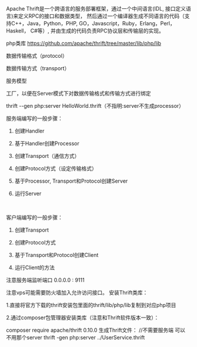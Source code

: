 Apache Thrift是一个跨语言的服务部署框架，通过一个中间语言(IDL, 接口定义语言)来定义RPC的接口和数据类型，
然后通过一个编译器生成不同语言的代码（支持C++，Java，Python，PHP, GO，Javascript，Ruby，Erlang，Perl， Haskell， C#等）,
并由生成的代码负责RPC协议层和传输层的实现。

php类库 https://github.com/apache/thrift/tree/master/lib/php/lib
 


数据传输格式（protocol）



数据传输方式（transport）


服务模型

工厂，以便在Server模式下对数据传输格式和传输方式进行绑定



thrift --gen php:server HelloWorld.thrift（不指明:server不生成processor）




服务端编写的一般步骤：

1. 创建Handler

2. 基于Handler创建Processor

3. 创建Transport（通信方式）

4. 创建Protocol方式（设定传输格式）

5. 基于Processor, Transport和Protocol创建Server

6. 运行Server


 

客户端编写的一般步骤：

1. 创建Transport

2. 创建Protocol方式

3. 基于Transport和Protocol创建Client

4. 运行Client的方法


注意服务端监听端口 0.0.0.0 : 9111

注意vps可能需要防火墙加入允许访问接口。
安装Thrift类库：

1.直接将官方下载的thrift安装包里面的thrift/lib/php/lib复制到对应php项目

2.通过composer包管理器安装类库（注意和Thrift软件版本一致）：

composer require apache/thrift 0.10.0
生成Thrift文件：
//不需要服务端 可以 不用那个server
thrift -gen php:server ../UserService.thrift
